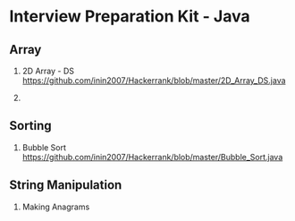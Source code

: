 # Interview Preparation Kit - Java

## Array
1. 2D Array - DS
https://github.com/inin2007/Hackerrank/blob/master/2D_Array_DS.java

2. 

## Sorting
1. Bubble Sort
https://github.com/inin2007/Hackerrank/blob/master/Bubble_Sort.java

## String Manipulation
1. Making Anagrams
